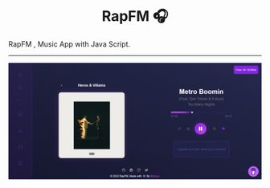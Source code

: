 
<h1 align="center">RapFM 🎧</h1>
<p>RapFM , Music App with Java Script.</p>
<hr>

<img src="https://raw.githubusercontent.com/Mhyar-nsi/RapFM/main/Screenshot.png">
